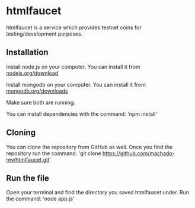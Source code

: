 # htmlfaucet

htmlfaucet is a service which provides testnet coins for testing/development purposes.


## Installation

Install node.js on your computer.
You can install it from [nodejs.org/download](http://nodejs.org/download)

Install mongodb on your computer.
You can install it from [mongodb.org/downloads](https://www.mongodb.org/downloads)

Make sure both are running.

You can install dependencies with the command:
'npm install'

## Cloning
You can clone the repository from GitHub as well. Once you find the repository
run the command:
'git clone https://github.com/machado-rev/htmlfaucet.git'


## Run the file
Open your terminal and find the directory you saved htmlfaucet under.
Run the command:
'node app.js'
